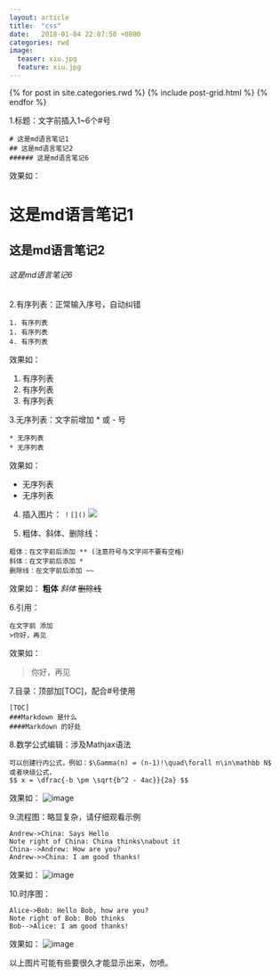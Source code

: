 ```yaml
---
layout: article
title:  "css"
date:   2018-01-04 22:07:50 +0800
categories: rwd
image:
  teaser: xiu.jpg
  feature: xiu.jpg
---
```

<div class="tiles">
{% for post in site.categories.rwd %}
{% include post-grid.html %}
{% endfor %}
</div><!-- /.tiles 把所有categories 有 rwd 的列出来-->

1.标题：文字前插入1~6个#号
```
# 这是md语言笔记1
## 这是md语言笔记2
###### 这是md语言笔记6
```
效果如：
# 这是md语言笔记1
## 这是md语言笔记2
###### 这是md语言笔记6

2.有序列表：正常输入序号，自动纠错
```
1. 有序列表
1. 有序列表
4. 有序列表
```
效果如：
1. 有序列表
1. 有序列表
4. 有序列表

3.无序列表：文字前增加 * 或 - 号
```
* 无序列表
* 无序列表
```
效果如：
* 无序列表
* 无序列表

4. 插入图片： 
```！[]()```
![](http://cdn.wiz.cn/wp-content/uploads/2015/06/wiz_logo.png)

5. 粗体、斜体、删除线：
```
粗体：在文字前后添加 ** (注意符号与文字间不要有空格）
斜体：在文字前后添加 *
删除线：在文字前后添加 ~~
```
效果如：
**粗体**
*斜体*
~~删除线~~

6.引用：
```
在文字前 添加 
>你好，再见
```
效果如：
>你好，再见


7.目录：顶部加[TOC]，配合#号使用
```
[TOC]
###Markdown 是什么
####Markdown 的好处
```

8.数学公式编辑：涉及Mathjax语法
```
可以创建行内公式，例如：$\Gamma(n) = (n-1)!\quad\forall n\in\mathbb N$
或者块级公式，
$$ x = \dfrac{-b \pm \sqrt{b^2 - 4ac}}{2a} $$
```
效果如：
![image](https://github.com/Lamjs/Lamjs.github.io/images/gongshi.jpg)

9.流程图：略显复杂，请仔细观看示例
```
Andrew->China: Says Hello
Note right of China: China thinks\nabout it
China-->Andrew: How are you?
Andrew->>China: I am good thanks!
```
效果如：
![image](https://github.com/Lamjs/Lamjs.github.io/images/liucheng.png)

10.时序图：

```sequence
Alice->Bob: Hello Bob, how are you?
Note right of Bob: Bob thinks
Bob-->Alice: I am good thanks!
``` 
效果如：
![image](https://github.com/Lamjs/Lamjs.github.io/images/liucheng2.jpg)

以上图片可能有些要很久才能显示出来，勿喷。


